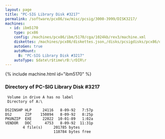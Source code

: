 ```yaml
---
layout: page
title: "PC-SIG Library Disk #3217"
permalink: /software/pcx86/sw/misc/pcsig/3000-3999/DISK3217/
machines:
  - id: ibm5170
    type: pcx86
    config: /machines/pcx86/ibm/5170/cga/1024kb/rev3/machine.xml
    diskettes: /machines/pcx86/diskettes.json,/disks/pcsigdisks/pcx86/diskettes.json
    autoGen: true
    autoMount:
      B: "PC-SIG Library Disk #3217"
    autoType: $date\r$time\rB:\rDIR\r
---
```


{% include machine.html id="ibm5170" %}

### Directory of PC-SIG Library Disk #3217

     Volume in drive A has no label
     Directory of A:\

    DS2INSHP HLP     24116   8-09-92   7:57p
    DS2      ZIP    150894   8-09-92   8:25p
    PKUNZIP  EXE     22022  10-01-89   1:02a
    VENDOR   DOC      4753   8-09-92  11:31p
            4 file(s)     201785 bytes
                          118784 bytes free
